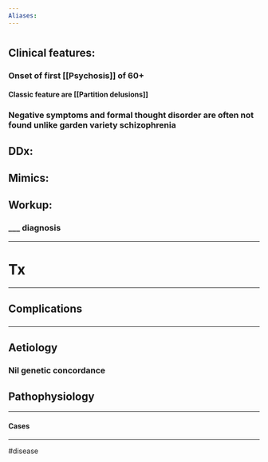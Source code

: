 ```yaml
---
Aliases:
---
```

# 
## Clinical features:
### Onset of first [[Psychosis]] of 60+
#### Classic feature are [[Partition delusions]]
### Negative symptoms and formal thought disorder are often not found unlike garden variety schizophrenia
## DDx:
###
## Mimics:
###
## Workup:
### ___ diagnosis
---
# Tx

---
## Complications
###

---
## Aetiology
### Nil genetic concordance
## Pathophysiology

---
#### Cases


---
#disease 